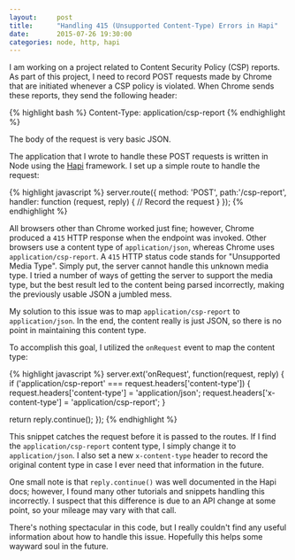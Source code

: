 ```yaml
---
layout:     post
title:      "Handling 415 (Unsupported Content-Type) Errors in Hapi"
date:       2015-07-26 19:30:00
categories: node, http, hapi
---
```


I am working on a project related to Content Security Policy (CSP) reports. As part of this project, I need to record POST requests made by Chrome that are initiated whenever a CSP policy is violated. When Chrome sends these reports, they send the following header:

{% highlight bash %}
Content-Type: application/csp-report
{% endhighlight %}

The body of the request is very basic JSON. 

The application that I wrote to handle these POST requests is written in Node using the [Hapi](http://hapijs.com/) framework. I set up a simple route to handle the request:

{% highlight javascript %}
server.route({
  method: 'POST',
  path:'/csp-report',
  handler: function (request, reply) {
    // Record the request
  }
});
{% endhighlight %}

All browsers other than Chrome worked just fine; however, Chrome produced a `415` HTTP response when the endpoint was invoked. Other browsers use a content type of `application/json`, whereas Chrome uses `application/csp-report`. A `415` HTTP status code stands for "Unsupported Media Type". Simply put, the server cannot handle this unknown media type. I tried a number of ways of getting the server to support the media type, but the best result led to the content being parsed incorrectly, making the previously usable JSON a jumbled mess.

My solution to this issue was to map `application/csp-report` to `application/json`. In the end, the content really is just JSON, so there is no point in maintaining this content type.

To accomplish this goal, I utilized the `onRequest` event to map the content type:

{% highlight javascript %}
server.ext('onRequest', function(request, reply) {
  if ('application/csp-report' === request.headers['content-type']) {
    request.headers['content-type'] = 'application/json';
    request.headers['x-content-type'] = 'application/csp-report';
  }

  return reply.continue();
});
{% endhighlight %}

This snippet catches the request before it is passed to the routes. If I find the `application/csp-report` content type, I simply change it to `application/json`. I also set a new `x-content-type` header to record the original content type in case I ever need that information in the future.

One small note is that `reply.continue()` was well documented in the Hapi docs; however, I found many other tutorials and snippets handling this incorrectly. I suspect that this difference is due to an API change at some point, so your mileage may vary with that call.

There's nothing spectacular in this code, but I really couldn't find any useful information about how to handle this issue. Hopefully this helps some wayward soul in the future.
